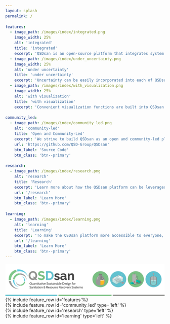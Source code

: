 ```yaml
---
layout: splash
permalink: /

features:
  - image_path: /images/index/integrated.png
    image_width: 25%
    alt: 'integrated'
    title: 'integrated'
    excerpt: 'QSDsan is an open-source platform that integrates system design, process modeling & simulation, techno-economic analysis & life cycle assessment (TEA-LCA).'
  - image_path: /images/index/under_uncertainty.png
    image_width: 25%
    alt: 'under uncertainty'
    title: 'under uncertainty'
    excerpt: 'Uncertainty can be easily incorporated into each of QSDsan’s interface to navigate across the vast opportunity space of numerous technology pathways.'
  - image_path: /images/index/with_visualization.png
    image_width: 25%
    alt: 'with visualization'
    title: 'with visualization'
    excerpt: 'Convenient visualization functions are built into QSDsan’s major classes and the statistical module for a quick grasp of the system and results.'

community_led:
  - image_path: /images/index/community_led.png
    alt: 'community-led'
    title: 'Open and Community-Led'
    excerpt: 'We strive to build QSDsan as an open and community-led platform with online documentation, topical tutorials (including video demonstrations), and transparent management with clear contribution guidelines.'
    url: 'https://github.com/QSD-Group/QSDsan'
    btn_label: 'Source Code'
    btn_class: 'btn--primary'

research:
  - image_path: /images/index/research.png
    alt: 'research'
    title: 'Research'
    excerpt: 'Learn more about how the QSDsan platform can be leveraged in quantitative sustainable design (QSD) to advance technology research, development, and deployment, as well as to navigate tradeoffs across dimensions of sustainability and technology-specific indicators of engineering performance.'
    url: '/research'
    btn_label: 'Learn More'
    btn_class: 'btn--primary'

learning:
  - image_path: /images/index/learning.png
    alt: 'learning'
    title: 'Learning'
    excerpt: 'To make the QSDsan platform more accessible to everyone, we have hosted "teaser" workshops with a simple system to go through the steps of QSD and how that can be executed using QSDsan.'
    url: '/learning'
    btn_label: 'Learn More'
    btn_class: 'btn--primary'
---
```


<img src='/images/index/splash.png' alt='QSDsan header'>

<br>
{% include feature_row id='features'%}

<br>
{% include feature_row id='community_led' type='left' %}

<br>
{% include feature_row id='research' type='left' %}

<br>
{% include feature_row id='learning' type='left' %}
